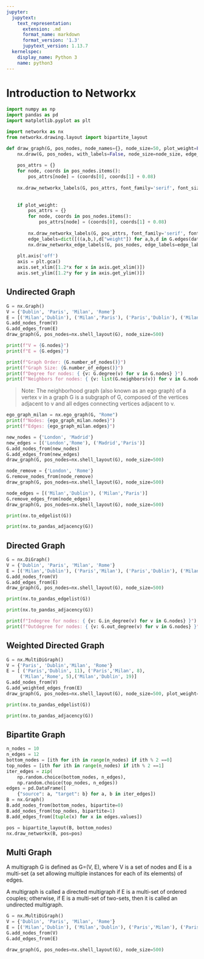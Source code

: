 ```yaml
---
jupyter:
  jupytext:
    text_representation:
      extension: .md
      format_name: markdown
      format_version: '1.3'
      jupytext_version: 1.13.7
  kernelspec:
    display_name: Python 3
    name: python3
---
```


<!-- #region id="JLumGR08ADBo" -->
# Introduction to Networkx
<!-- #endregion -->

```python id="KDulk7kfUu38"
import numpy as np
import pandas as pd
import matplotlib.pyplot as plt

import networkx as nx
from networkx.drawing.layout import bipartite_layout
```

```python id="qi6Z8gbFG0O8"
def draw_graph(G, pos_nodes, node_names={}, node_size=50, plot_weight=False):
    nx.draw(G, pos_nodes, with_labels=False, node_size=node_size, edge_color='gray', arrowsize=30)
    
    pos_attrs = {}
    for node, coords in pos_nodes.items():
        pos_attrs[node] = (coords[0], coords[1] + 0.08)
        
    nx.draw_networkx_labels(G, pos_attrs, font_family='serif', font_size=20)
    
    
    if plot_weight:
        pos_attrs = {}
        for node, coords in pos_nodes.items():
            pos_attrs[node] = (coords[0], coords[1] + 0.08)
        
        nx.draw_networkx_labels(G, pos_attrs, font_family='serif', font_size=20)
        edge_labels=dict([((a,b,),d["weight"]) for a,b,d in G.edges(data=True)])
        nx.draw_networkx_edge_labels(G, pos_nodes, edge_labels=edge_labels)
    
    plt.axis('off')
    axis = plt.gca()
    axis.set_xlim([1.2*x for x in axis.get_xlim()])
    axis.set_ylim([1.2*y for y in axis.get_ylim()])
```

<!-- #region id="VCtLsW2eJJT8" -->
## Undirected Graph
<!-- #endregion -->

```python colab={"base_uri": "https://localhost:8080/", "height": 319} id="UmOw746DHCoK" executionInfo={"status": "ok", "timestamp": 1627811674213, "user_tz": -330, "elapsed": 522, "user": {"displayName": "Sparsh Agarwal", "photoUrl": "", "userId": "13037694610922482904"}} outputId="0eab1990-60fb-4419-c4ba-343f6155509d"
G = nx.Graph()
V = {'Dublin', 'Paris', 'Milan', 'Rome'}
E = [('Milan','Dublin'), ('Milan','Paris'), ('Paris','Dublin'), ('Milan','Rome')]
G.add_nodes_from(V)
G.add_edges_from(E)
draw_graph(G, pos_nodes=nx.shell_layout(G), node_size=500)
```

```python colab={"base_uri": "https://localhost:8080/"} id="jDbM13vkHEl0" executionInfo={"status": "ok", "timestamp": 1627811302425, "user_tz": -330, "elapsed": 483, "user": {"displayName": "Sparsh Agarwal", "photoUrl": "", "userId": "13037694610922482904"}} outputId="8258cbb8-1520-43cc-b987-889594d8fedf"
print(f"V = {G.nodes}")
print(f"E = {G.edges}")
```

```python colab={"base_uri": "https://localhost:8080/"} id="mCIhACXzHmmz" executionInfo={"status": "ok", "timestamp": 1627811393880, "user_tz": -330, "elapsed": 466, "user": {"displayName": "Sparsh Agarwal", "photoUrl": "", "userId": "13037694610922482904"}} outputId="595c271d-a83d-4cb8-f705-f06d8fe2dd31"
print(f"Graph Order: {G.number_of_nodes()}")
print(f"Graph Size: {G.number_of_edges()}")
print(f"Degree for nodes: { {v: G.degree(v) for v in G.nodes} }")
print(f"Neighbors for nodes: { {v: list(G.neighbors(v)) for v in G.nodes} }")
```

<!-- #region id="aINNkFGfII4A" -->
> Note: The neighborhood graph (also known as an ego graph) of a vertex v in a graph G is a subgraph of G, composed of the vertices adjacent to v and all edges connecting vertices adjacent to v.
<!-- #endregion -->

```python colab={"base_uri": "https://localhost:8080/"} id="9nE2XofrHqyZ" executionInfo={"status": "ok", "timestamp": 1627811543884, "user_tz": -330, "elapsed": 529, "user": {"displayName": "Sparsh Agarwal", "photoUrl": "", "userId": "13037694610922482904"}} outputId="5abcfcf5-ecfb-4d0d-e936-7a53cb3c1a90"
ego_graph_milan = nx.ego_graph(G, "Rome")
print(f"Nodes: {ego_graph_milan.nodes}")
print(f"Edges: {ego_graph_milan.edges}")
```

```python colab={"base_uri": "https://localhost:8080/", "height": 319} id="GJcfH73vIPJn" executionInfo={"status": "ok", "timestamp": 1627811678937, "user_tz": -330, "elapsed": 678, "user": {"displayName": "Sparsh Agarwal", "photoUrl": "", "userId": "13037694610922482904"}} outputId="a0334ed0-3343-4fcb-c536-b1841bce4a13"
new_nodes = {'London', 'Madrid'}
new_edges = [('London','Rome'), ('Madrid','Paris')]
G.add_nodes_from(new_nodes)
G.add_edges_from(new_edges)
draw_graph(G, pos_nodes=nx.shell_layout(G), node_size=500)
```

```python colab={"base_uri": "https://localhost:8080/", "height": 319} id="pWVTcwdxIcNc" executionInfo={"status": "ok", "timestamp": 1627811682636, "user_tz": -330, "elapsed": 910, "user": {"displayName": "Sparsh Agarwal", "photoUrl": "", "userId": "13037694610922482904"}} outputId="5896276a-35af-47cb-ad29-50a31072ebb7"
node_remove = {'London', 'Rome'}
G.remove_nodes_from(node_remove)
draw_graph(G, pos_nodes=nx.shell_layout(G), node_size=500)
```

```python colab={"base_uri": "https://localhost:8080/", "height": 319} id="qSDoOeWXIinh" executionInfo={"status": "ok", "timestamp": 1627811728936, "user_tz": -330, "elapsed": 663, "user": {"displayName": "Sparsh Agarwal", "photoUrl": "", "userId": "13037694610922482904"}} outputId="5e4c9f00-21b0-432b-e7c1-d76a184b9975"
node_edges = [('Milan','Dublin'), ('Milan','Paris')]
G.remove_edges_from(node_edges)
draw_graph(G, pos_nodes=nx.shell_layout(G), node_size=500)
```

```python colab={"base_uri": "https://localhost:8080/"} id="X2jXd1XeJCnT" executionInfo={"status": "ok", "timestamp": 1627811755753, "user_tz": -330, "elapsed": 451, "user": {"displayName": "Sparsh Agarwal", "photoUrl": "", "userId": "13037694610922482904"}} outputId="c81b1963-d3e8-4614-ba14-23061034080a"
print(nx.to_edgelist(G))
```

```python colab={"base_uri": "https://localhost:8080/"} id="UESfmIsLI8iD" executionInfo={"status": "ok", "timestamp": 1627811742289, "user_tz": -330, "elapsed": 435, "user": {"displayName": "Sparsh Agarwal", "photoUrl": "", "userId": "13037694610922482904"}} outputId="105521a9-0c38-4a16-f7d7-0d2ce721377c"
print(nx.to_pandas_adjacency(G))
```

<!-- #region id="6fqL9VPcJHPi" -->
## Directed Graph
<!-- #endregion -->

```python colab={"base_uri": "https://localhost:8080/", "height": 319} id="VPc7rBluJNo9" executionInfo={"status": "ok", "timestamp": 1627811823307, "user_tz": -330, "elapsed": 598, "user": {"displayName": "Sparsh Agarwal", "photoUrl": "", "userId": "13037694610922482904"}} outputId="2f09bd7b-c85d-403e-8888-16ab6129c0d4"
G = nx.DiGraph()
V = {'Dublin', 'Paris', 'Milan', 'Rome'}
E = [('Milan','Dublin'), ('Paris','Milan'), ('Paris','Dublin'), ('Milan','Rome')]
G.add_nodes_from(V)
G.add_edges_from(E)
draw_graph(G, pos_nodes=nx.shell_layout(G), node_size=500)
```

```python colab={"base_uri": "https://localhost:8080/"} id="zxzndKnxJZNS" executionInfo={"status": "ok", "timestamp": 1627811856496, "user_tz": -330, "elapsed": 432, "user": {"displayName": "Sparsh Agarwal", "photoUrl": "", "userId": "13037694610922482904"}} outputId="421b30d3-52e1-4c67-de82-3ef42137ce93"
print(nx.to_pandas_edgelist(G))
```

```python colab={"base_uri": "https://localhost:8080/"} id="RBxjMYStJZK1" executionInfo={"status": "ok", "timestamp": 1627811857797, "user_tz": -330, "elapsed": 5, "user": {"displayName": "Sparsh Agarwal", "photoUrl": "", "userId": "13037694610922482904"}} outputId="7e4cdaf4-0b4d-4059-89a7-93331a4f0eb1"
print(nx.to_pandas_adjacency(G))
```

```python colab={"base_uri": "https://localhost:8080/"} id="IZOQ7AGNJZIL" executionInfo={"status": "ok", "timestamp": 1627811885540, "user_tz": -330, "elapsed": 457, "user": {"displayName": "Sparsh Agarwal", "photoUrl": "", "userId": "13037694610922482904"}} outputId="034fcb92-06e8-4e12-fef7-78b29e5896d7"
print(f"Indegree for nodes: { {v: G.in_degree(v) for v in G.nodes} }")
print(f"Outdegree for nodes: { {v: G.out_degree(v) for v in G.nodes} }")
```

<!-- #region id="4RSSi597JqZZ" -->
## Weighted Directed Graph
<!-- #endregion -->

```python colab={"base_uri": "https://localhost:8080/", "height": 319} id="BvjZsc7KJks4" executionInfo={"status": "ok", "timestamp": 1627811925996, "user_tz": -330, "elapsed": 631, "user": {"displayName": "Sparsh Agarwal", "photoUrl": "", "userId": "13037694610922482904"}} outputId="50b07a3b-42cb-44e4-ee17-9426dcae0c30"
G = nx.MultiDiGraph()
V = {'Paris', 'Dublin','Milan', 'Rome'}
E = [ ('Paris','Dublin', 11), ('Paris','Milan', 8),
     ('Milan','Rome', 5),('Milan','Dublin', 19)]
G.add_nodes_from(V)
G.add_weighted_edges_from(E)
draw_graph(G, pos_nodes=nx.shell_layout(G), node_size=500, plot_weight=True)
```

```python colab={"base_uri": "https://localhost:8080/"} id="UPh6RCdeJsoK" executionInfo={"status": "ok", "timestamp": 1627811964316, "user_tz": -330, "elapsed": 457, "user": {"displayName": "Sparsh Agarwal", "photoUrl": "", "userId": "13037694610922482904"}} outputId="be674ffa-96fd-4943-c0a3-60a97c897960"
print(nx.to_pandas_edgelist(G))
```

```python colab={"base_uri": "https://localhost:8080/"} id="sRpeHKFmJ2EP" executionInfo={"status": "ok", "timestamp": 1627811967205, "user_tz": -330, "elapsed": 433, "user": {"displayName": "Sparsh Agarwal", "photoUrl": "", "userId": "13037694610922482904"}} outputId="b9dab6e5-dc6e-4694-9757-32b2e2d9dc86"
print(nx.to_pandas_adjacency(G))
```

<!-- #region id="9RedLfIcJ2yA" -->
## Bipartite Graph
<!-- #endregion -->

```python id="0MZ7zNSzJ7Dj"
n_nodes = 10
n_edges = 12
bottom_nodes = [ith for ith in range(n_nodes) if ith % 2 ==0]
top_nodes = [ith for ith in range(n_nodes) if ith % 2 ==1]
iter_edges = zip(
    np.random.choice(bottom_nodes, n_edges),  
    np.random.choice(top_nodes, n_edges))
edges = pd.DataFrame([
    {"source": a, "target": b} for a, b in iter_edges])
B = nx.Graph()
B.add_nodes_from(bottom_nodes, bipartite=0)
B.add_nodes_from(top_nodes, bipartite=1)
B.add_edges_from([tuple(x) for x in edges.values])
```

```python colab={"base_uri": "https://localhost:8080/", "height": 248} id="0hOH5oIDKH2Z" executionInfo={"status": "ok", "timestamp": 1627812071211, "user_tz": -330, "elapsed": 673, "user": {"displayName": "Sparsh Agarwal", "photoUrl": "", "userId": "13037694610922482904"}} outputId="8890f634-4854-4eae-9e93-951c3d31cdd1"
pos = bipartite_layout(B, bottom_nodes)
nx.draw_networkx(B, pos=pos)
```

<!-- #region id="1QZVO1lvKK_D" -->
## Multi Graph
<!-- #endregion -->

<!-- #region id="Yv9zx6UlKmUz" -->
A multigraph G is defined as G=(V, E), where V is a set of nodes and E is a multi-set (a set allowing multiple instances for each of its elements) of edges.

A multigraph is called a directed multigraph if E is a multi-set of ordered couples; otherwise, if E is a multi-set of two-sets, then it is called an undirected multigraph.
<!-- #endregion -->

```python colab={"base_uri": "https://localhost:8080/", "height": 319} id="zOO44q1rKS-a" executionInfo={"status": "ok", "timestamp": 1627812298822, "user_tz": -330, "elapsed": 29, "user": {"displayName": "Sparsh Agarwal", "photoUrl": "", "userId": "13037694610922482904"}} outputId="0143bccd-9c92-4844-aa10-cbe6aa79af0a"
G = nx.MultiDiGraph()
V = {'Dublin', 'Paris', 'Milan', 'Rome'}
E = [('Milan','Dublin'), ('Milan','Dublin'), ('Paris','Milan'), ('Paris','Dublin'), ('Milan','Rome'), ('Milan','Rome')]
G.add_nodes_from(V)
G.add_edges_from(E)

draw_graph(G, pos_nodes=nx.shell_layout(G), node_size=500)
```
